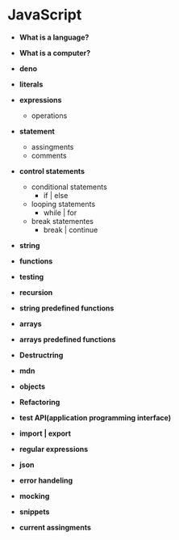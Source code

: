 # JavaScript

- **What is a language?**
- **What is a computer?**
- **deno**
- **literals**
- **expressions**

  - operations

- **statement**

  - assingments
  - comments

- **control statements**

  - conditional statements
    - if | else
  - looping statements
    - while | for
  - break statementes
    - break | continue

- **string**
- **functions**
- **testing**
- **recursion**
- **string predefined functions**
- **arrays**
- **arrays predefined functions**
- **Destructring**
- **mdn**
- **objects**
- **Refactoring**
- **test API(application programming interface)**
- **import | export**
- **regular expressions**
- **json**
- **error handeling**
- **mocking**
- **snippets**
- **current assingments**
